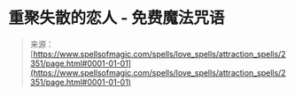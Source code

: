 <!--yml

category: 未分类

date: 2024-06-12 18:35:56

-->

# 重聚失散的恋人 - 免费魔法咒语

> 来源：[https://www.spellsofmagic.com/spells/love_spells/attraction_spells/2351/page.html#0001-01-01](https://www.spellsofmagic.com/spells/love_spells/attraction_spells/2351/page.html#0001-01-01)
